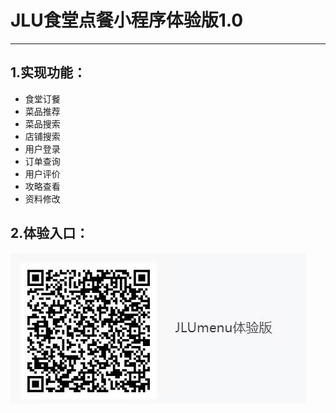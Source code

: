 # JLU食堂点餐小程序体验版1.0
---
## 1.实现功能：
- 食堂订餐
- 菜品推荐
- 菜品搜索
- 店铺搜索
- 用户登录
- 订单查询
- 用户评价
- 攻略查看
- 资料修改

## 2.体验入口：
![二维码](/1.jpg)
